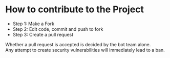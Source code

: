# How to contribute to the Project

- Step 1: Make a Fork
- Step 2: Edit code, commit and push to fork
- Step 3: Create a pull request
  
Whether a pull request is accepted is decided by the bot team alone.  
Any attempt to create security vulnerabilities will immediately lead to a ban.
